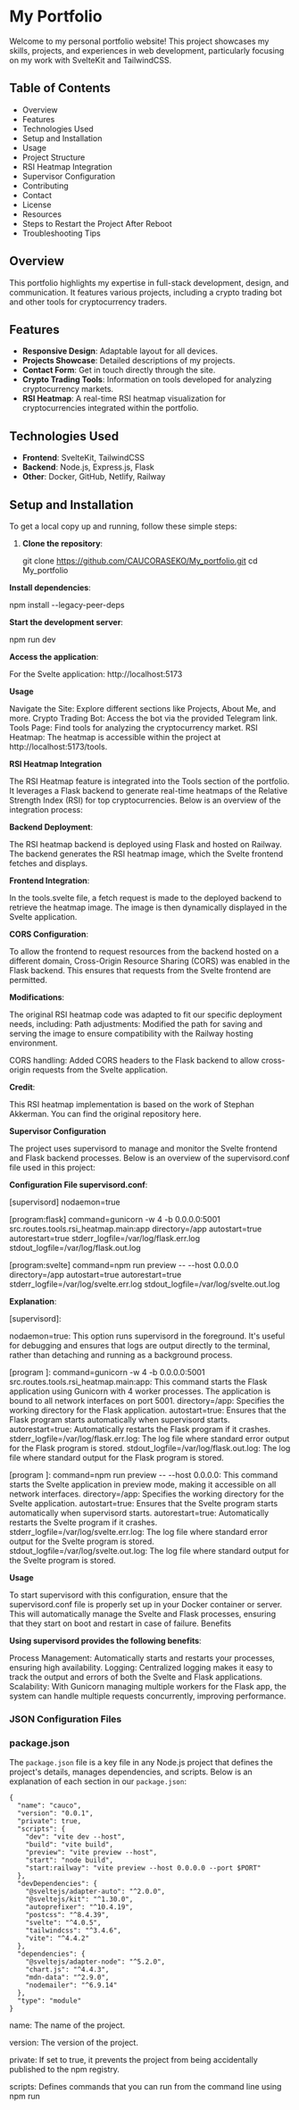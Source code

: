 # My Portfolio

Welcome to my personal portfolio website! This project showcases my skills, projects, and experiences in web development, particularly focusing on my work with SvelteKit and TailwindCSS.

## Table of Contents

- Overview
- Features
- Technologies Used
- Setup and Installation
- Usage
- Project Structure
- RSI Heatmap Integration
- Supervisor Configuration
- Contributing
- Contact
- License
- Resources
- Steps to Restart the Project After Reboot
- Troubleshooting Tips

## Overview

This portfolio highlights my expertise in full-stack development, design, and communication. It features various projects, including a crypto trading bot and other tools for cryptocurrency traders.

## Features

- **Responsive Design**: Adaptable layout for all devices.
- **Projects Showcase**: Detailed descriptions of my projects.
- **Contact Form**: Get in touch directly through the site.
- **Crypto Trading Tools**: Information on tools developed for analyzing cryptocurrency markets.
- **RSI Heatmap**: A real-time RSI heatmap visualization for cryptocurrencies integrated within the portfolio.

## Technologies Used

- **Frontend**: SvelteKit, TailwindCSS
- **Backend**: Node.js, Express.js, Flask
- **Other**: Docker, GitHub, Netlify, Railway

## Setup and Installation

To get a local copy up and running, follow these simple steps:

1. **Clone the repository**:
   

   git clone https://github.com/CAUCORASEKO/My_portfolio.git
   cd My_portfolio

    
**Install dependencies**:

npm install --legacy-peer-deps


**Start the development server**:

npm run dev

**Access the application**:

For the Svelte application: http://localhost:5173

**Usage**

Navigate the Site: Explore different sections like Projects, About Me, and more.
Crypto Trading Bot: Access the bot via the provided Telegram link.
Tools Page: Find tools for analyzing the cryptocurrency market.
RSI Heatmap: The heatmap is accessible within the project at http://localhost:5173/tools.

**RSI Heatmap Integration**

The RSI Heatmap feature is integrated into the Tools section of the portfolio. It leverages a Flask backend to generate real-time heatmaps of the Relative Strength Index (RSI) for top cryptocurrencies. Below is an overview of the integration process:

**Backend Deployment**:
        
The RSI heatmap backend is deployed using Flask and hosted on Railway. The backend generates the RSI heatmap image, which the Svelte frontend fetches and displays.

**Frontend Integration**:

In the tools.svelte file, a fetch request is made to the deployed backend to retrieve the heatmap image. The image is then dynamically displayed in the Svelte application.

**CORS Configuration**:

To allow the frontend to request resources from the backend hosted on a different domain, Cross-Origin Resource Sharing (CORS) was enabled in the Flask backend. This ensures that requests from the Svelte frontend are permitted.

**Modifications**:
        
The original RSI heatmap code was adapted to fit our specific deployment needs, including:
Path adjustments: Modified the path for saving and serving the image to ensure compatibility with the Railway hosting environment.

CORS handling: Added CORS headers to the Flask backend to allow cross-origin requests from the Svelte application.

**Credit**:
        
This RSI heatmap implementation is based on the work of Stephan Akkerman. You can find the original repository here.

**Supervisor Configuration**

The project uses supervisord to manage and monitor the Svelte frontend and Flask backend processes. Below is an overview of the supervisord.conf file used in this project:

**Configuration File supervisord.conf**:

[supervisord]
nodaemon=true

[program:flask]
command=gunicorn -w 4 -b 0.0.0.0:5001 src.routes.tools.rsi_heatmap.main:app
directory=/app
autostart=true
autorestart=true
stderr_logfile=/var/log/flask.err.log
stdout_logfile=/var/log/flask.out.log

[program:svelte]
command=npm run preview -- --host 0.0.0.0
directory=/app
autostart=true
autorestart=true
stderr_logfile=/var/log/svelte.err.log
stdout_logfile=/var/log/svelte.out.log

**Explanation**:

[supervisord]:

nodaemon=true: This option runs supervisord in the foreground. It's useful for debugging and ensures that logs are output directly to the terminal, rather than detaching and running as a background process.

  [program
  ]:
      command=gunicorn -w 4 -b 0.0.0.0:5001 src.routes.tools.rsi_heatmap.main:app: This command starts the Flask application using Gunicorn with 4 worker processes. The application is bound to all network interfaces on port 5001.
      directory=/app: Specifies the working directory for the Flask application.
      autostart=true: Ensures that the Flask program starts automatically when supervisord starts.
      autorestart=true: Automatically restarts the Flask program if it crashes.
      stderr_logfile=/var/log/flask.err.log: The log file where standard error output for the Flask program is stored.
      stdout_logfile=/var/log/flask.out.log: The log file where standard output for the Flask program is stored.

  [program
  ]:
      command=npm run preview -- --host 0.0.0.0: This command starts the Svelte application in preview mode, making it accessible on all network interfaces.
      directory=/app: Specifies the working directory for the Svelte application.
      autostart=true: Ensures that the Svelte program starts automatically when supervisord starts.
      autorestart=true: Automatically restarts the Svelte program if it crashes.
      stderr_logfile=/var/log/svelte.err.log: The log file where standard error output for the Svelte program is stored.
      stdout_logfile=/var/log/svelte.out.log: The log file where standard output for the Svelte program is stored.

**Usage**

To start supervisord with this configuration, ensure that the supervisord.conf file is properly set up in your Docker container or server. This will automatically manage the Svelte and Flask processes, ensuring that they start on boot and restart in case of failure.
Benefits

**Using supervisord provides the following benefits**:

  Process Management: Automatically starts and restarts your processes, ensuring high availability.
  Logging: Centralized logging makes it easy to track the output and errors of both the Svelte and Flask applications.
  Scalability: With Gunicorn managing multiple workers for the Flask app, the system can handle multiple requests concurrently, improving performance.

    
### JSON Configuration Files

### package.json

The `package.json` file is a key file in any Node.js project that defines the project's details, manages dependencies, and scripts. Below is an explanation of each section in our `package.json`:

```
{
  "name": "cauco",
  "version": "0.0.1",
  "private": true,
  "scripts": {
    "dev": "vite dev --host",
    "build": "vite build",
    "preview": "vite preview --host",
    "start": "node build",
    "start:railway": "vite preview --host 0.0.0.0 --port $PORT"
  },
  "devDependencies": {
    "@sveltejs/adapter-auto": "^2.0.0",
    "@sveltejs/kit": "^1.30.0",
    "autoprefixer": "^10.4.19",
    "postcss": "^8.4.39",
    "svelte": "^4.0.5",
    "tailwindcss": "^3.4.6",
    "vite": "^4.4.2"
  },
  "dependencies": {
    "@sveltejs/adapter-node": "^5.2.0",
    "chart.js": "^4.4.3",
    "mdn-data": "^2.9.0",
    "nodemailer": "^6.9.14"
  },
  "type": "module"
}
```
name: The name of the project.

version: The version of the project.

private: If set to true, it prevents the project from being accidentally published to the npm registry.

scripts: Defines commands that you can run from the command line using npm run <script>. 

In this project:

dev: Starts the Vite development server in host mode.
build: Compiles the project into a production-optimized format.
preview: Previews the production build.
start: Starts the application using Node.js.
start:railway: Configures and launches the application on Railway with the necessary options for deployment.

devDependencies: Dependencies required only for project development. It includes tools like Vite, Svelte, TailwindCSS, and PostCSS.

dependencies: Dependencies required for the project to run in production. It includes adapters for Svelte, libraries like Chart.js, and Nodemailer for sending emails.

type: Indicates that the project uses ECMAScript modules, instead of CommonJS modules.

**package-lock.json**

The package-lock.json file is automatically generated when you run npm install in a project. This file ensures that dependencies are installed in the same way across all machines by locking the exact versions of each package and its sub-dependencies.

**This file includes**:

version: The version of the package-lock.json schema.
requires: Indicates if the package requires other dependencies.
dependencies: A detailed list of each dependency, including its version, integrity, and the versions of its sub-dependencies.

The package-lock.json is crucial for maintaining a consistent development environment, ensuring that all developers and deployment environments use the same versions of the project’s dependencies.


**Project Structure**
     

```
Project Root
├── src/
│   ├── components/
│   │   ├── Footer.svelte
│   │   ├── Header.svelte
│   │   ├── Main.svelte
│   │   ├── Modal.svelte
│   │   ├── modalStore.js
│   │   └── Step.svelte
│   ├── lib/
│   │   └── index.js
│   ├── routes/
│   │   ├── api/
│   │   │   └── contact.js
│   │   └── tools/
│   │       ├── rsi_heatmap/
│   │       │   ├── __pycache__/
│   │       │   ├── data.py
│   │       │   └── main.py
│   │       ├── cryptohunter.svelte
│   │       ├── news.svelte
│   │       ├── rsiheatmap.svelte
│   │       ├── +layout.svelte
│   │       └── +page.svelte
│   ├── app.css
│   ├── app.html
│   └── global.css
├── static/
│   ├── assets/
│   ├── images/
│   └── favicon.png
├── .env
├── .gitattributes
├── .gitignore
├── .hintrc
├── .npmrc
├── Dockerfile
├── package-lock.json
├── package.json
├── postcss.config.cjs
├── Procfile
├── README.md
├── requirements.txt
├── supervisord.conf
├── svelte.config.js
├── tailwind.config.cjs
├── tailwind.config.js
└── vite.config.js
```


      

Contributing

Contributions are welcome! Please fork this repository and submit a pull request for any improvements or additions.
Contact

Claudio Valenzuela - latribubooking@gmail.com

Project Link: https://github.com/CAUCORASEKO/My_portfolio
License

**This project is licensed under the MIT License.**

**Resources**

Init SvelteKit w. TailwindCSS: TailwindCSS Guide
Google Fonts: Google Fonts
Font Awesome CDN: Font Awesome CDN
Font Awesome Icons: Font Awesome Icons
Particles js: Particles.js

Steps to Restart the Project After Reboot

**Open Terminal and navigate to your project directory**:


cd ~/Desktop/My_portfolio

**Start Docker**:

Make sure Docker Desktop is running. If it's not, start Docker Desktop from your applications.

**Build the Docker image (if needed)**:

docker build -t my_svelte_app .

**Run the Docker container**:



    docker run -p 8081:4173 -p 5002:5001 my_svelte_app

Ensure there are no port conflicts. If there are, stop the conflicting services or containers and try running the command again.

**Access the application**:
        
For the Svelte application: http://localhost:5173
For the API (heatmap): http://localhost:5002/heatmap

**Troubleshooting Tips**

Check Docker Status:
Make sure Docker is running. If you encounter issues, restart Docker Desktop.

**Check Logs**:

If the application is not running as expected, check the Docker container logs:


docker logs <container_id>

**Port Conflicts**:

Ensure no other services are running on ports 8081 or 5002. Use lsof -i :<port> to check and kill -9 <PID> to stop them if necessary.

---------------------------------
# SUOMEKSI 
---------------------------------

Tervetuloa henkilökohtaiselle portfoliosivustolleni! Tämä projekti esittelee taitojani, projektejani ja kokemuksiani verkkokehityksessä, erityisesti keskittyen työhöni SvelteKitin ja TailwindCSS
kanssa.
Sisällysluettelo

    Yleiskatsaus
    Ominaisuudet
    Käytetyt Teknologiat
    Asennus ja Käyttöönotto
    Käyttöohjeet
    Projektin Rakenne
    RSI-lämpökartan Integrointi
    Supervisor Konfiguraatio
    Osallistuminen
    Yhteystiedot
    Lisenssi
    Resurssit
    Projektin Uudelleenkäynnistyksen Vaiheet
    Vianetsintävinkit

Yleiskatsaus

Tämä portfolio korostaa asiantuntemustani full-stack-kehityksessä, suunnittelussa ja viestinnässä. Se sisältää erilaisia projekteja, mukaan lukien kryptovaluuttakaupparobotin ja muita työkaluja kryptovaluuttakauppiaille.
Ominaisuudet

    Responsiivinen Suunnittelu: Soveltuva asettelu kaikille laitteille.
    Projektiesittely: Yksityiskohtaiset kuvaukset projekteistani.
    Yhteydenottolomake: Ota yhteyttä suoraan sivuston kautta.
    Kryptovaluuttakauppatyökalut: Tietoa kryptovaluuttamarkkinoiden analysointiin kehitettyistä työkaluista.
    RSI-lämpökartta: Reaaliaikainen RSI-lämpökartta kryptovaluutoille, integroitu osaksi portfoliota.

Käytetyt Teknologiat

    Frontend: SvelteKit, TailwindCSS
    Backend: Node.js, Express.js, Flask
    Muut: Docker, GitHub, Netlify, Railway

Asennus ja Käyttöönotto

Saadaksesi paikallisen kopion toimimaan, noudata näitä yksinkertaisia ​​vaiheita:

    Kloonaa repo:

    bash

git clone https://github.com/CAUCORASEKO/My_portfolio.git
cd My_portfolio

Asenna riippuvuudet:

```
npm install --legacy-peer-deps
```
Käynnistä kehityspalvelin:

```
    npm run dev
```
    Käytä sovellusta:

    Svelte-sovellukselle: http://localhost:5173

Käyttöohjeet

Selaa sivustoa: Tutustu eri osioihin, kuten Projektit, Tietoa minusta ja paljon muuta. Kryptovaluuttakaupparobotti: Käytä robottia annetun Telegram-linkin kautta. Työkalusivu: Löydä työkaluja kryptovaluuttamarkkinoiden analysointiin. RSI-lämpökartta: Lämpökartta on käytettävissä projektin sisällä osoitteessa http://localhost:5173/tools.
RSI-lämpökartan Integrointi

RSI-lämpökarttaominaisuus on integroitu portfolion Työkalut-osioon. Se hyödyntää Flask-taustapalvelinta tuottamaan reaaliaikaisia ​​RSI-lämpökarttoja tärkeimmistä kryptovaluutoista. Alla on yhteenveto integrointiprosessista:
Taustapalvelimen Käyttöönotto:

RSI-lämpökartta-taustapalvelin on otettu käyttöön käyttämällä Flaskia ja se on isännöity Railwaylla. Taustapalvelin luo RSI-lämpökarttakuvan, jonka Svelte-frontend hakee ja näyttää.
Frontend Integraatio:

Tiedostossa tools.svelte tehdään haku pyyntö käyttöönotettuun taustapalvelimeen lämpökarttakuvan noutamiseksi. Kuva näytetään sitten dynaamisesti Svelte-sovelluksessa.
CORS-konfiguraatio:

Jotta frontend voisi pyytää resursseja eri verkkotunnuksessa isännöidystä taustapalvelimesta, Flask-taustapalvelimessa otettiin käyttöön Cross-Origin Resource Sharing (CORS). Tämä varmistaa, että pyynnöt Svelte-frontendista ovat sallittuja.
Muutokset:

Alkuperäinen RSI-lämpökoodia mukautettiin vastaamaan erityisiä käyttöönoton tarpeitamme, mukaan lukien:

    Polun säätäminen: Kuvan tallennus- ja tarjoilupolun muokkaaminen yhteensopivuuden varmistamiseksi Railway-hosting-ympäristön kanssa.
    CORS-käsittely: CORS-otsikoiden lisääminen Flask-taustapalvelimeen mahdollistamaan cross-origin-pyynnöt Svelte-sovelluksesta.

Kiitokset:

Tämä RSI-lämpökarttatoimeenpano perustuu Stephan Akkermanin työhön. Alkuperäisen repoon voit tutustua täällä.
Supervisor Konfiguraatio

Projekti käyttää supervisord-ohjelmaa hallitsemaan ja valvomaan Svelte-frontendin ja Flask-taustapalvelimen prosesseja. Alla on yleiskatsaus supervisord.conf-tiedostosta, jota käytetään tässä projektissa:
Konfiguraatiotiedosto supervisord.conf:

ini

[supervisord]
nodaemon=true

[program:flask]
command=gunicorn -w 4 -b 0.0.0.0:5001 src.routes.tools.rsi_heatmap.main:app
directory=/app
autostart=true
autorestart=true
stderr_logfile=/var/log/flask.err.log
stdout_logfile=/var/log/flask.out.log

[program:svelte]
command=npm run preview -- --host 0.0.0.0
directory=/app
autostart=true
autorestart=true
stderr_logfile=/var/log/svelte.err.log
stdout_logfile=/var/log/svelte.out.log

Selitys:

    [supervisord]:
        nodaemon=true: Tämä asetus suorittaa supervisordin etualalla. Se on hyödyllinen vianetsinnässä ja varmistaa, että lokit tulostetaan suoraan terminaaliin sen sijaan, että ne irtoaisivat ja toimisivat taustaprosessina.

    [program:flask]:
        command=gunicorn -w 4 -b 0.0.0.0:5001 src.routes.tools.rsi_heatmap.main:app: Tämä komento käynnistää Flask-sovelluksen käyttämällä Gunicornia neljän työntekijäprosessin kanssa. Sovellus on sidottu kaikkiin verkkoliitäntöihin portissa 5001.
        directory=/app: Määrittää Flask-sovelluksen työkirjaston.
        autostart=true: Varmistaa, että Flask-ohjelma käynnistyy automaattisesti, kun supervisord käynnistyy.
        autorestart=true: Käynnistää Flask-ohjelman automaattisesti uudelleen, jos se kaatuu.
        stderr_logfile=/var/log/flask.err.log: Lokitiedosto, johon Flask-ohjelman virhelokit tallennetaan.
        stdout_logfile=/var/log/flask.out.log: Lokitiedosto, johon Flask-ohjelman tulostuslokit tallennetaan.

    [program:svelte]:
        command=npm run preview -- --host 0.0.0.0: Tämä komento käynnistää Svelte-sovelluksen esikatselutilassa, mikä tekee siitä käytettävissä kaikilla verkkoliitännöillä.
        directory=/app: Määrittää Svelte-sovelluksen työkirjaston.
        autostart=true: Varmistaa, että Svelte-ohjelma käynnistyy automaattisesti, kun supervisord käynnistyy.
        autorestart=true: Käynnistää Svelte-ohjelman automaattisesti uudelleen, jos se kaatuu.
        stderr_logfile=/var/log/svelte.err.log: Lokitiedosto, johon Svelte-ohjelman virhelokit tallennetaan.
        stdout_logfile=/var/log/svelte.out.log: Lokitiedosto, johon Svelte-ohjelman tulostuslokit tallennetaan.

Käyttö:

Käynnistä supervisord tällä kokoonpanolla varmistaaksesi, että supervisord.conf-tiedosto on oikein määritetty Docker-kontissasi tai palvelimellasi. Tämä hallitsee automaattisesti Svelte- ja Flask-prosessit, varmistaen, että ne käynnistyvät käynnistyksessä ja käynnistyvät uudelleen, jos ne epäonnistuvat.
Hyödyt:

Supervisorin käytön edut ovat seuraavat:

    Prosessien hallinta: Käynnistää ja käynnistää prosessisi automaattisesti varmistaen korkean käytettävyyden.
    Kirjaaminen: Keskitetty kirjaaminen helpottaa sekä Svelte- että Flask-sovellusten tulostuksen ja virheiden seurantaa.
    Skaalautuvuus: Kun Gunicorn hallitsee useita työntekijöitä Flask-sovelluksessa, järjestelmä voi käsitellä useita pyyntöjä samanaikaisesti, mikä parantaa suorituskykyä.

JSON-konfiguraatiotiedostot
package.json

package.json-tiedosto on keskeinen tiedosto missä tahansa Node.js-projektissa, joka määrittelee projektin yksityiskohdat, hallitsee riippuvuuksia ja skriptejä. Alla on selitys jokaisesta osasta meidän package.json-tiedostossamme:

```
{
  "name": "cauco",
  "version": "0.0.1",
  "private": true,
  "scripts": {
    "dev": "vite dev --host",
    "build": "vite build",
    "preview": "vite preview --host",
    "start": "node build",
    "start:railway": "vite preview --host 0.0.0.0 --port $PORT"
  },
  "devDependencies": {
    "@sveltejs/adapter-auto": "^2.0.0",
    "@sveltejs/kit": "^1.30.0",
    "autoprefixer": "^10.4.19",
    "postcss": "^8.4.39",
    "svelte": "^4.0.5",
    "tailwindcss": "^3.4.6",
    "vite": "^4.4.2"
  },
  "dependencies": {
    "@sveltejs/adapter-node": "^5.2.0",
    "chart.js": "^4.4.3",
    "mdn-data": "^2.9.0",
    "nodemailer": "^6.9.14"
  },
  "type": "module"
}
```
    name: Projektin nimi.

    version: Projektin versio.

    private: Jos asetettu true, estää projektin vahingossa julkaisemisen npm-rekisteriin.

    scripts: Määrittää komennot, joita voit suorittaa komentoriviltä käyttämällä npm run <skripti>.

    Tässä projektissa:
        dev: Käynnistää Vite-kehityspalvelimen isäntätilassa.
        build: Kääntää projektin tuotanto-optimoiduksi.
        preview: Esikatselee tuotantoversiota.
        start: Käynnistää sovelluksen käyttäen Node.js:ää.
        start:railway: Määrittää ja käynnistää sovelluksen Railwayllä tarvittavilla käyttöönottovaihtoehdoilla.

    devDependencies: Kehitykseen tarvittavat riippuvuudet. Sisältää työkaluja kuten Vite, Svelte, TailwindCSS ja PostCSS.

    dependencies: Riippuvuudet, joita projekti tarvitsee tuotannossa. Sisältää adapterit Svelteen, kirjastot kuten Chart.js ja Nodemailer sähköpostien lähettämiseen.

    type: Ilmaisee, että projekti käyttää ECMAScript-moduuleja CommonJS-moduulien sijaan.

package-lock.json

package-lock.json-tiedosto luodaan automaattisesti, kun suoritat npm install projektissa. Tämä tiedosto varmistaa, että riippuvuudet asennetaan samalla tavalla kaikissa koneissa lukitsemalla kunkin paketin ja sen aliriippuvuuksien tarkat versiot.

Tämä tiedosto sisältää:

    version: package-lock.json-skeeman versio.
    requires: Ilmoittaa, tarvitseeko paketti muita riippuvuuksia.
    dependencies: Yksityiskohtainen lista jokaisesta riippuvuudesta, mukaan lukien sen versio, eheys ja sen aliriippuvuuksien versiot.

package-lock.json on tärkeä yhdenmukaisen kehitysympäristön ylläpitämiseksi, mikä varmistaa, että kaikki kehittäjät ja käyttöönottoympäristöt käyttävät projektin riippuvuuksien samoja versioita.
Projektin Rakenne


```
Projektin Juuri
├── src/
│   ├── components/
│   │   ├── Footer.svelte
│   │   ├── Header.svelte
│   │   ├── Main.svelte
│   │   ├── Modal.svelte
│   │   ├── modalStore.js
│   │   └── Step.svelte
│   ├── lib/
│   │   └── index.js
│   ├── routes/
│   │   ├── api/
│   │   │   └── contact.js
│   │   └── tools/
│   │       ├── rsi_heatmap/
│   │       │   ├── __pycache__/
│   │       │   ├── data.py
│   │       │   └── main.py
│   │       ├── cryptohunter.svelte
│   │       ├── news.svelte
│   │       ├── rsiheatmap.svelte
│   │       ├── +layout.svelte
│   │       └── +page.svelte
│   ├── app.css
│   ├── app.html
│   └── global.css
├── static/
│   ├── assets/
│   ├── images/
│   └── favicon.png
├── .env
├── .gitattributes
├── .gitignore
├── .hintrc
├── .npmrc
├── Dockerfile
├── package-lock.json
├── package.json
├── postcss.config.cjs
├── Procfile
├── README.md
├── requirements.txt
├── supervisord.conf
├── svelte.config.js
├── tailwind.config.cjs
├── tailwind.config.js
└── vite.config.js
```

Osallistuminen

Osallistuminen on tervetullutta! Forkaa tämä repositorio ja lähetä pull request parannuksista tai lisäyksistä.
Yhteystiedot

Claudio Valenzuela - latribubooking@gmail.com

Projektin linkki: https://github.com/CAUCORASEKO/My_portfolio
Lisenssi

Tämä projekti on lisensoitu MIT-lisenssillä.
Resurssit

    Init SvelteKit w. TailwindCSS: TailwindCSS Guide
    Google Fonts: Google Fonts
    Font Awesome CDN: Font Awesome CDN
    Font Awesome Icons: Font Awesome Icons
    Particles js: Particles.js

Projektin Uudelleenkäynnistyksen Vaiheet

Avaa Terminal ja siirry projektikansioosi:

```
cd ~/Desktop/My_portfolio

```

Käynnistä Docker:

Varmista, että Docker Desktop on käynnissä. Jos se ei ole, käynnistä Docker Desktop sovelluksistasi.

Rakenna Docker-kuva (jos tarpeen):

```
docker build -t my_svelte_app .

```

Käynnistä Docker-kontti:

```
docker run -p 8081:4173 -p 5002:5001 my_svelte_app
```

Varmista, että ei ole porttien ristiriitoja. Jos niitä on, lopeta ristiriitaiset palvelut tai kontin ja yritä suorittaa komento uudelleen.

Käytä sovellusta:

    Svelte-sovellukselle: http://localhost:5173
    API
    (lämpökartta): http://localhost:5002/heatmap

Vianetsintävinkit

Tarkista Dockerin tila: Varmista, että Docker on käynnissä. Jos kohtaat ongelmia, käynnistä Docker Desktop uudelleen.

Tarkista lokit:

Jos sovellus ei toimi odotetusti, tarkista Docker-kontin lokit:


```
docker logs <container_id>

```

Porttien ristiriidat:

Varmista, että muilla palveluilla ei ole käytössä portteja 8081 tai 5002. Käytä lsof -i :<port> tarkistaaksesi ja kill -9 <PID> lopettaaksesi ne tarvittaessa.